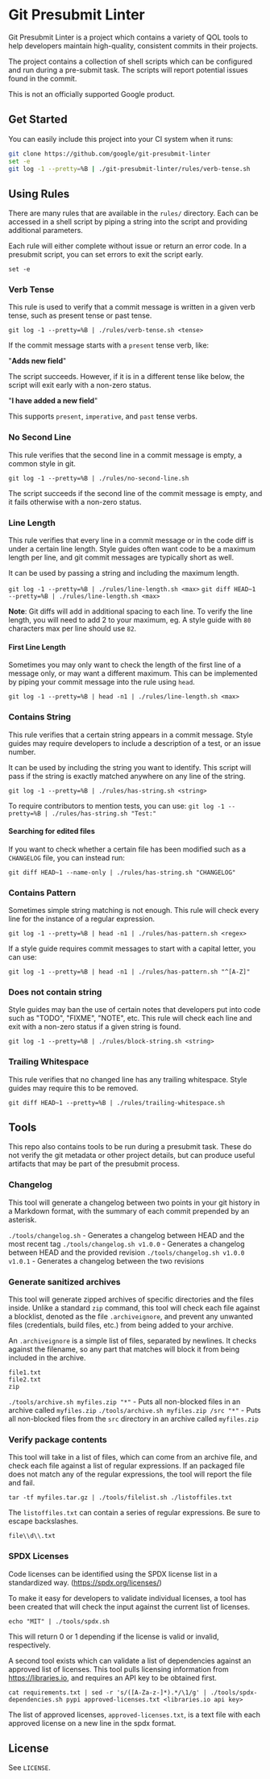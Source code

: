 # Git Presubmit Linter
Git Presubmit Linter is a project which contains a variety of QOL tools
to help developers maintain high-quality, consistent commits in
their projects.

The project contains a collection of shell scripts which can be
configured and run during a pre-submit task. The scripts will report
potential issues found in the commit.

This is not an officially supported Google product.

## Get Started
You can easily include this project into your CI system when
it runs:

```bash
git clone https://github.com/google/git-presubmit-linter
set -e
git log -1 --pretty=%B | ./git-presubmit-linter/rules/verb-tense.sh
```

## Using Rules
There are many rules that are available in the `rules/` directory.
Each can be accessed in a shell script by piping a string into the
script and providing additional parameters.

Each rule will either complete without issue or return an error
code. In a presubmit script, you can set errors to exit the
script early.

`set -e`

### Verb Tense
This rule is used to verify that a commit message is written in a
given verb tense, such as present tense or past tense.

`git log -1 --pretty=%B | ./rules/verb-tense.sh <tense>`

If the commit message starts with a `present` tense verb, like:

"**Adds new field**"

The script succeeds. However, if it is in a different tense like below,
the script will exit early with a non-zero status.

"**I have added a new field**"

This supports `present`, `imperative`, and `past` tense verbs.

### No Second Line
This rule verifies that the second line in a commit message is
empty, a common style in git.

`git log -1 --pretty=%B | ./rules/no-second-line.sh`

The script succeeds if the second line of the commit message is
empty, and it fails otherwise with a non-zero status.

### Line Length
This rule verifies that every line in a commit message or in the
code diff is under a certain line length. Style guides often
want code to be a maximum length per line, and git commit
messages are typically short as well.

It can be used by passing a string and including the maximum
length.

`git log -1 --pretty=%B | ./rules/line-length.sh <max>`
`git diff HEAD~1 --pretty=%B | ./rules/line-length.sh <max>`

**Note**: Git diffs will add in additional spacing to each line.
To verify the line length, you will need to add 2 to your maximum,
eg. A style guide with `80` characters max per line should use `82`.

#### First Line Length
Sometimes you may only want to check the length of the first line of
a message only, or may want a different maximum. This can be implemented
by piping your commit message into the rule using `head`.

`git log -1 --pretty=%B | head -n1 | ./rules/line-length.sh <max>`

### Contains String
This rule verifies that a certain string appears in a commit message.
Style guides may require developers to include a description of a test,
or an issue number.

It can be used by including the string you want to identify. This script
will pass if the string is exactly matched anywhere on any line of the
string.

`git log -1 --pretty=%B | ./rules/has-string.sh <string>`

To require contributors to mention tests, you can use:
`git log -1 --pretty=%B | ./rules/has-string.sh "Test:"`

#### Searching for edited files
If you want to check whether a certain file has been modified such as a
`CHANGELOG` file, you can instead run:

`git diff HEAD~1 --name-only | ./rules/has-string.sh "CHANGELOG"`

### Contains Pattern
Sometimes simple string matching is not enough. This rule will check
every line for the instance of a regular expression.

`git log -1 --pretty=%B | head -n1 | ./rules/has-pattern.sh <regex>`

If a style guide requires commit messages to start with a capital
letter, you can use:

`git log -1 --pretty=%B | head -n1 | ./rules/has-pattern.sh "^[A-Z]"`

### Does not contain string
Style guides may ban the use of certain notes that developers put into
code such as "TODO", "FIXME", "NOTE", etc. This rule will check each line
and exit with a non-zero status if a given string is found.

`git log -1 --pretty=%B | ./rules/block-string.sh <string>`

### Trailing Whitespace
This rule verifies that no changed line has any trailing whitespace.
Style guides may require this to be removed.

`git diff HEAD~1 --pretty=%B | ./rules/trailing-whitespace.sh`

## Tools
This repo also contains tools to be run during a presubmit task. These do
not verify the git metadata or other project details, but can produce
useful artifacts that may be part of the presubmit process.

### Changelog
This tool will generate a changelog between two points in your git history in
a Markdown format, with the summary of each commit prepended by an asterisk.

`./tools/changelog.sh` - Generates a changelog between HEAD and the most recent tag
`./tools/changelog.sh v1.0.0` - Generates a changelog between HEAD and the provided revision
`./tools/changelog.sh v1.0.0 v1.0.1` - Generates a changelog between the two revisions

### Generate sanitized archives
This tool will generate zipped archives of specific directories and the files inside.
Unlike a standard `zip` command, this tool will check each file against a blocklist,
denoted as the file `.archiveignore`, and prevent any unwanted files (credentials, build files, etc.)
from being added to your archive.

An `.archiveignore` is a simple list of files, separated by newlines. It checks against the filename, so
any part that matches will block it from being included in the archive.

```
file1.txt
file2.txt
zip
```

`./tools/archive.sh myfiles.zip "*"` - Puts all non-blocked files in an archive called `myfiles.zip`
`./tools/archive.sh myfiles.zip /src "*"` - Puts all non-blocked files from the `src` directory in an archive called `myfiles.zip`

### Verify package contents
This tool will take in a list of files, which can come from an archive file, and check each file
against a list of regular expressions. If an packaged file does not match any of the regular
expressions, the tool will report the file and fail.

`tar -tf myfiles.tar.gz | ./tools/filelist.sh ./listoffiles.txt`

The `listoffiles.txt` can contain a series of regular expressions. Be sure to escape backslashes.

```
file\\d\\.txt
```

### SPDX Licenses
Code licenses can be identified using the SPDX license list in a standardized way.
(https://spdx.org/licenses/)

To make it easy for developers to validate individual licenses, a tool has been created that
will check the input against the current list of licenses.

`echo "MIT" | ./tools/spdx.sh`

This will return 0 or 1 depending if the license is valid or invalid, respectively.

A second tool exists which can validate a list of dependencies against an approved list of licenses.
This tool pulls licensing information from https://libraries.io, and requires an API key to be obtained
first.

`cat requirements.txt | sed -r 's/([A-Za-z-]*).*/\1/g' | ./tools/spdx-dependencies.sh pypi approved-licenses.txt <libraries.io api key>`

The list of approved licenses, `approved-licenses.txt`, is a text file with each approved license on a new line in the spdx format.

## License
See `LICENSE`.